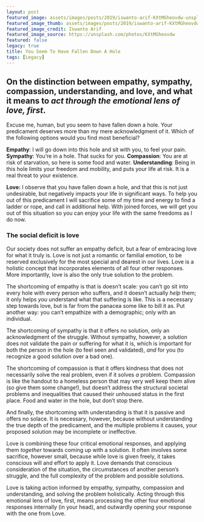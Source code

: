 ```yaml
---
layout: post
featured_image: assets/images/posts/2019/iswanto-arif-KXtMGheovdw-unsplash.jpg
featured_image_thumb: assets/images/posts/2019/iswanto-arif-KXtMGheovdw-unsplash_thumbnail.jpg
featured_image_credit: Iswanto Arif
featured_image_source: https://unsplash.com/photos/KXtMGheovdw
featured: false
legacy: true
title: You Seem To Have Fallen Down A Hole
tags: [Legacy]
---
```


## On the distinction between empathy, sympathy, compassion, understanding, and love, and what it means to _act through the emotional lens of love, first_.
<!--more-->

Excuse me, human, but you seem to have fallen down a hole.
Your predicament deserves more than my mere acknowledgment of it.
Which of the following options would you find most beneficial?

**Empathy**: I will go down into this hole and sit with you, to feel your pain.
**Sympathy**: You’re in a hole. That sucks for you.
**Compassion**: You are at risk of starvation, so here is some food and water.
**Understanding**: Being in this hole limits your freedom and mobility, and puts your life at risk. It is a real threat to your existence.

**Love:**
I observe that you have fallen down a hole, and that this is not just undesirable, but negatively impacts your life in significant ways. To help you out of this predicament I will sacrifice some of my time and energy to find a ladder or rope, and call in additional help. With joined forces, we will get you out of this situation so you can enjoy your life with the same freedoms as I do now.

### The social deficit is love
Our society does not suffer an empathy deficit, but a fear of embracing love for what it truly is. Love is not just a romantic or familial emotion, to be reserved exclusively for the most special and dearest in our lives. Love is a holistic concept that incorporates elements of all four other responses. More importantly, love is also the only true solution to the problem.

The shortcoming of empathy is that is doesn’t scale: you can’t go sit into every hole with every person who suffers, and it doesn’t actually _help_ them; it only helps _you_ understand what that suffering is like. This is a necessary step towards love, but is far from the panacea some like to bill it as. Put another way: you can’t empathize with a demographic; only with an individual.

The shortcoming of sympathy is that it offers no solution, only an acknowledgment of the struggle. Without sympathy, however, a solution does not validate the pain or suffering for what it is, which is important for both the person in the hole (to feel seen and validated), _and_ for you (to recognize a good solution over a bad one).

The shortcoming of compassion is that it offers kindness that does not necessarily solve the real problem, even if it solves _a_ problem. Compassion is like the handout to a homeless person that may very well keep them alive (so give them some change!), but doesn’t address the structural societal problems and inequalities that caused their unhoused status in the first place. Food and water in the hole, but don’t stop there.

And finally, the shortcoming with understanding is that it is passive and offers no solace. It is necessary, however, because without understanding the true depth of the predicament, and the multiple problems it causes, your proposed solution may be incomplete or ineffective.

Love is combining these four critical emotional responses, and applying them _together_ towards coming up with a solution. It often involves some sacrifice, however small, because while love is given freely, it takes conscious will and effort to apply it. Love demands that conscious consideration of the situation, the circumstances of another person’s struggle, and the full complexity of the problem and possible solutions.

Love is taking action informed by empathy, sympathy, compassion and understanding, and solving the problem holistically. Acting through this emotional lens of love, first, means processing the other four emotional responses internally (in your head), and outwardly opening your response with the one from Love.
